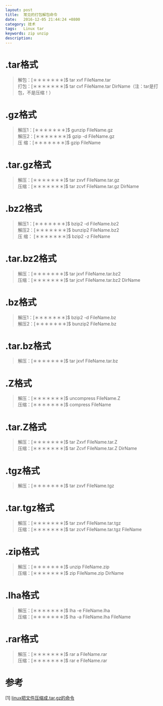 ```yaml
---
layout: post
title:  常见的打包解包命令
date:   2016-12-05 21:44:24 +0800
category: 技术
tags:   Linux tar
keywords: zip unzip
description: 
---
```

# .tar格式   
> 解包：[＊＊＊＊＊＊＊]$ tar xvf FileName.tar    
> 打包：[＊＊＊＊＊＊＊]$ tar cvf FileName.tar DirName（注：tar是打包，不是压缩！）    

# .gz格式     
> 解压1：[＊＊＊＊＊＊＊]$ gunzip FileName.gz   
> 解压2：[＊＊＊＊＊＊＊]$ gzip -d FileName.gz    
> 压 缩：[＊＊＊＊＊＊＊]$ gzip FileName      

# .tar.gz格式    
> 解压：[＊＊＊＊＊＊＊]$ tar zxvf FileName.tar.gz    
> 压缩：[＊＊＊＊＊＊＊]$ tar zcvf FileName.tar.gz DirName     

# .bz2格式     
> 解压1：[＊＊＊＊＊＊＊]$ bzip2 -d FileName.bz2     
> 解压2：[＊＊＊＊＊＊＊]$ bunzip2 FileName.bz2    
> 压 缩： [＊＊＊＊＊＊＊]$ bzip2 -z FileName      

# .tar.bz2格式     
> 解压：[＊＊＊＊＊＊＊]$ tar jxvf FileName.tar.bz2    
> 压缩：[＊＊＊＊＊＊＊]$ tar jcvf FileName.tar.bz2 DirName    

# .bz格式    
> 解压1：[＊＊＊＊＊＊＊]$ bzip2 -d FileName.bz    
> 解压2：[＊＊＊＊＊＊＊]$ bunzip2 FileName.bz    

# .tar.bz格式    
> 解压：[＊＊＊＊＊＊＊]$ tar jxvf FileName.tar.bz   

# .Z格式    
> 解压：[＊＊＊＊＊＊＊]$ uncompress FileName.Z    
> 压缩：[＊＊＊＊＊＊＊]$ compress FileName    

# .tar.Z格式    
> 解压：[＊＊＊＊＊＊＊]$ tar Zxvf FileName.tar.Z   
> 压缩：[＊＊＊＊＊＊＊]$ tar Zcvf FileName.tar.Z DirName    

# .tgz格式   
> 解压：[＊＊＊＊＊＊＊]$ tar zxvf FileName.tgz    

# .tar.tgz格式   
> 解压：[＊＊＊＊＊＊＊]$ tar zxvf FileName.tar.tgz   
> 压缩：[＊＊＊＊＊＊＊]$ tar zcvf FileName.tar.tgz FileName    

# .zip格式    
> 解压：[＊＊＊＊＊＊＊]$ unzip FileName.zip   
> 压缩：[＊＊＊＊＊＊＊]$ zip FileName.zip DirName   

# .lha格式   
> 解压：[＊＊＊＊＊＊＊]$ lha -e FileName.lha    
> 压缩：[＊＊＊＊＊＊＊]$ lha -a FileName.lha FileName     

# .rar格式   
> 解压：[＊＊＊＊＊＊＊]$ rar a FileName.rar   
> 压缩：[＊＊＊＊＊＊＊]$ rar e FileName.rar    

# 参考   
[1] [linux把文件压缩成.tar.gz的命令](https://zhidao.baidu.com/question/72708657.html)     

